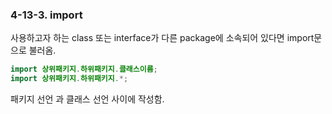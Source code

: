 ### 4-13-3. import

사용하고자 하는 class 또는 interface가 다른 package에 소속되어 있다면 import문으로 불러옴.

```java
import 상위패키지.하위패키지.클래스이름;
import 상위패키지.하위패키지.*;
```

패키지 선언 과 클래스 선언 사이에 작성함.